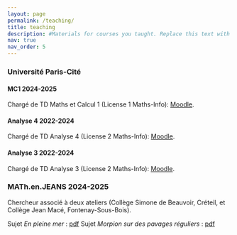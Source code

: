 ```yaml
---
layout: page
permalink: /teaching/
title: teaching
description: #Materials for courses you taught. Replace this text with your description.
nav: true
nav_order: 5
---
```



### Université Paris-Cité

#### MC1 2024-2025

Chargé de TD Maths et Calcul 1 (License 1 Maths-Info): [Moodle](https://moodle.u-paris.fr/course/view.php?id=2351).

#### Analyse 4 2022-2024 

Chargé de TD Analyse 4 (License 2 Maths-Info): [Moodle](https://moodle.u-paris.fr/enrol/index.php?id=2366).

#### Analyse 3 2022-2024

Chargé de TD Analyse 3 (License 2 Maths-Info): [Moodle](https://moodle.u-paris.fr/enrol/index.php?id=2372).


### MATh.en.JEANS 2024-2025

Chercheur associé à deux ateliers (Collège Simone de Beauvoir, Créteil, et Collège Jean Macé, Fontenay-Sous-Bois).

Sujet *En pleine mer* : [pdf](240900_MeJ_En_pleine_mer) 
Sujet *Morpion sur des pavages réguliers* : [pdf](240900_MeJ_Morpion_sur_des_pavages_réguliers)
